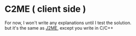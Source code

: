# C2ME ( client side )

For now, I won't write any explanations until I test the solution.<br>
but it's the same as [J2ME](https://en.wikipedia.org/wiki/Java_Platform,_Micro_Edition), except you write in C/C++
